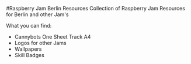 #Raspberry Jam Berlin Resources
Collection of Raspberry Jam Resources for Berlin and other Jam's 

What you can find:

* Cannybots One Sheet Track A4
* Logos for other Jams
* Wallpapers
* Skill Badges
